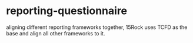 # reporting-questionnaire
aligning different reporting frameworks together, 15Rock uses TCFD as the base and align all other frameworks to it.
